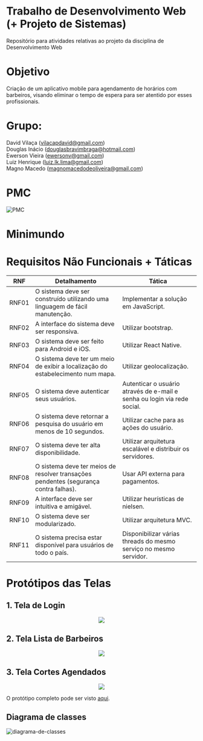 # Trabalho de Desenvolvimento Web (+ Projeto de Sistemas)
Repositório para atividades relativas ao projeto da disciplina de Desenvolvimento Web

# Objetivo
Criação de um aplicativo mobile para agendamento de horários com barbeiros, visando eliminar o tempo de espera para ser atentido por esses profissionais.

# Grupo:
David Vilaça (vilacapdavid@gmail.com) <br>
Douglas Inácio (douglasbravimbraga@hotmail.com) <br>
Ewerson Vieira (ewersonv@gmail.com) <br>
Luiz Henrique (luiz.lk.lima@gmail.com) <br>
Magno Macedo (magnomacedodeoliveira@gmail.com) <br>

# PMC
![PMC](arquivos/PMC.png)

# Minimundo

# Requisitos Não Funcionais + Táticas

| RNF | Detalhamento | Tática |
|---|---|---|
| RNF01 | O sistema deve ser construído utilizando uma linguagem de fácil manutenção. | Implementar a solução em JavaScript. |
| RNF02 | A interface do sistema deve ser responsiva. | Utilizar bootstrap. |
| RNF03 | O sistema deve ser feito para Android e iOS. | Utilizar React Native. |
| RNF04 | O sistema deve ter um meio de exibir a localização do estabelecimento num mapa. | Utilizar geolocalização. |
| RNF05 | O sistema deve autenticar seus usuários. | Autenticar o usuário através de e-mail e senha ou login via rede social. |
| RNF06 | O sistema deve retornar a pesquisa do usuário em menos de 10 segundos. | Utilizar cache para as ações do usuário. |
| RNF07 | O sistema deve ter alta disponibilidade. | Utilizar arquitetura escalável e distribuir os servidores. |
| RNF08 | O sistema deve ter meios de resolver transações pendentes (segurança contra falhas). | Usar API externa para pagamentos. |
| RNF09 | A interface deve ser intuitiva e amigável. | Utilizar heurísticas de nielsen. |
| RNF10 | O sistema deve ser modularizado. | Utilizar arquitetura MVC. |
| RNF11 | O sistema precisa estar disponível para usuários de todo o país. | Disponibilizar várias threads do mesmo serviço no mesmo servidor. |

# Protótipos das Telas

## 1. Tela de Login <br>
<p align="center">
    <img src="arquivos/login.JPG"/>
</p>

## 2. Tela Lista de Barbeiros <br>
<p align="center">
    <img src="arquivos/home.JPG"/>
</p>

## 3. Tela Cortes Agendados <br>
<p align="center">
    <img src="arquivos/agendamentos.JPG"/>
</p>

O protótipo completo pode ser visto [aqui](arquivos/Barbex.pdf).

## Diagrama de classes

![diagrama-de-classes](arquivos/diagrama_de_classes.png)